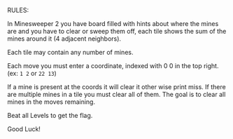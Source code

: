 RULES:

In Minesweeper 2 you have board filled with hints about where the mines are and you have to clear or sweep them off, each tile shows the sum of the mines around it (4 adjacent neighbors).

Each tile may contain any number of mines.

Each move you must enter a coordinate, indexed with 0 0 in the top right. (ex: `1 2` or `22 13`)

If a mine is present at the coords it will clear it other wise print miss. If there are multiple mines in a tile you must clear all of them. The goal is to clear all mines in the moves remaining.

Beat all Levels to get the flag.

Good Luck!
